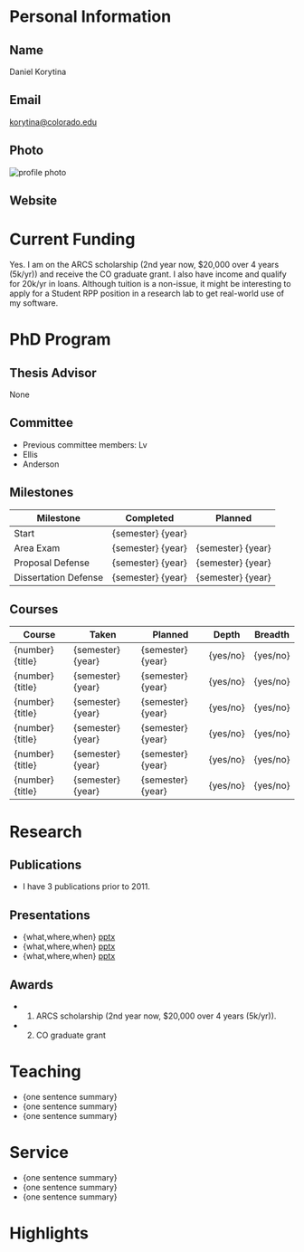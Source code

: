 

# Personal Information

## Name
Daniel Korytina

## Email
korytina@colorado.edu

## Photo
![profile photo](files/1AG6NsErEVzBvMFzpoatqyi_Noog0XVnmykTOM-_YxNY-photo-0.png)

## Website


# Current Funding
Yes. I am on the ARCS scholarship (2nd year now, $20,000 over 4 years (5k/yr)) and receive the CO graduate grant. I also have income and qualify for 20k/yr in loans. Although tuition is a non-issue, it might be interesting to apply for a Student RPP position in a research lab to get real-world use of my software.

# PhD Program

## Thesis Advisor
None

## Committee


* Previous committee members:    Lv
*  Ellis
*  Anderson


## Milestones

| Milestone            | Completed         | Planned           |         
| -------------------- | ----------------- | ----------------- |
| Start                | {semester} {year} |                   |
| Area Exam            | {semester} {year} | {semester} {year} |
| Proposal Defense     | {semester} {year} | {semester} {year} |
| Dissertation Defense | {semester} {year} | {semester} {year} |

## Courses

| Course           | Taken             | Planned            | Depth    | Breadth | 
| ---------------- | ----------------- | ------------------ | -------- | ------- |
| {number} {title} | {semester} {year} | {semester} {year}  | {yes/no} | {yes/no}|
| {number} {title} | {semester} {year} | {semester} {year}  | {yes/no} | {yes/no}|
| {number} {title} | {semester} {year} | {semester} {year}  | {yes/no} | {yes/no}|
| {number} {title} | {semester} {year} | {semester} {year}  | {yes/no} | {yes/no}|
| {number} {title} | {semester} {year} | {semester} {year}  | {yes/no} | {yes/no}|
| {number} {title} | {semester} {year} | {semester} {year}  | {yes/no} | {yes/no}|

# Research

## Publications


* I have 3 publications prior to 2011.


## Presentations

* {what,where,when} [pptx](files/presentation-file.pptx)
* {what,where,when} [pptx](files/presentation-file.pptx)
* {what,where,when} [pptx](files/presentation-file.pptx)
      
## Awards


* 1. ARCS scholarship (2nd year now, $20,000 over 4 years (5k/yr)).
* 2. CO graduate grant


# Teaching

* {one sentence summary}
* {one sentence summary}
* {one sentence summary}

# Service

* {one sentence summary}
* {one sentence summary}
* {one sentence summary}

# Highlights


## 





